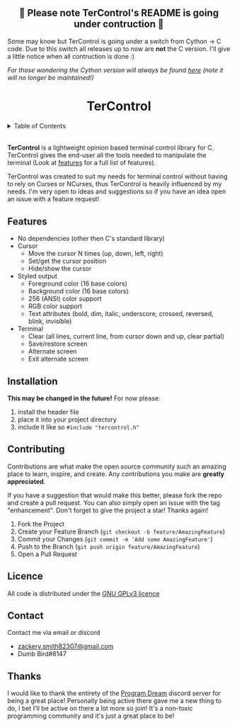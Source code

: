 <h2 align="center">🚧 Please note TerControl's README is going under contruction 🚧</h2>

Some may know but TerControl is going under a switch from Cython -> C code. Due to this switch all releases up to now are **not** the C version. I'll give a little notice when all contruction is done :) 

*For those wondering the Cython version will always be found [here](https://github.com/ZackeryRSmith/tercontrol/tree/Cython) (note it will no longer be maintained!)*



<h1 align="center">TerControl</h1>

<!-- TABLE OF CONTENTS -->
<details>
  <summary>Table of Contents</summary>
  <ol>
    <li><a href="#about-tercontrol">About TerControl</a></li>
    <li><a href="#features">Features</a></li>
    <li><a href="#installation">Installation</a></li>
    <!-- <li><a href="#build">Build</a></li> -->
    <li><a href="#contributing">Contributing</a></li>
    <li><a href="#license">License</a></li>
    <li><a href="#contact">Contact</a></li>
    <li><a href="#thanks">Thanks</a></lu>
  </ol>
</details>

  
<!--
Start of about
-->
###### <a name="about-tercontrol" />
**TerControl** is a lightweight opinion based terminal control library for C. TerControl gives the end-user all the tools needed to manipulate the terminal (Look at [features](#features) for a full list of features). 

TerControl was created to suit my needs for terminal control without having to rely on Curses or NCurses, thus TerControl is heavily influenced by my needs. I'm very open to ideas and suggestions so if you have an idea open an issue with a feature request! 
<!--
End of about
-->

<!--
Start of features
-->
## Features <a name="features" />

- No dependencies (other then C's standard library) <!-- - Terminfo support (Linux) -->
- Cursor
    - Move the cursor N times (up, down, left, right)
    - Set/get the cursor position
    - Hide/show the cursor
- Styled output 
    - Foreground color (16 base colors)
    - Background color (16 base colors)
    - 256 (ANSI) color support
    - RGB color support
    - Text attributes (bold, dim, italic, underscore, crossed, reversed, blink, invisible)
- Terminal 
    - Clear (all lines, current line, from cursor down and up, clear partial)
    <!-- - Get the terminal size -->
    - Save/restore screen
    - Alternate screen
    - Exit alternate screen
<!-- - Event
    - Input Events -->
<!--
End of features
-->

<!-- 
Start of installation
-->
## Installation <a name="installation" />
**This may be changed in the future!**
For now please:
1. install the header file
2. place it into your project directory
3. include it like so `#include "tercontrol.h"`
<!--
End of installation
-->

<!--
Start of build
-->
<!-- ## Build <a name="build" /> -->
<!--
End of build
-->

<!--
Start of contributing
-->
## Contributing <a name="contributing" />
Contributions are what make the open source community such an amazing place to learn, inspire, and create. Any contributions you make are **greatly appreciated**.

If you have a suggestion that would make this better, please fork the repo and create a pull request. You can also simply open an issue with the tag "enhancement".
Don't forget to give the project a star! Thanks again!

1. Fork the Project
2. Create your Feature Branch (`git checkout -b feature/AmazingFeature`)
3. Commit your Changes (`git commit -m 'Add some AmazingFeature'`)
4. Push to the Branch (`git push origin feature/AmazingFeature`)
5. Open a Pull Request
<!--
End of contributing
-->

<!--
Start of licence
-->
## Licence <a name="license" />
All code is distributed under the [GNU GPLv3 licence](https://github.com/ZackeryRSmith/tercontrol/blob/main/LICENSE)
<!--
End of licence
-->

<!--
Start of contact
-->
## Contact <a name="contact" />
Contact me via email or discord
- zackery.smith82307@gmail.com
- Dumb Bird#8147
<!--
End of contact
-->

<!--
Start of thanks
-->
## Thanks <a name="thanks">
I would like to thank the entirety of the [Program Dream](https://discord.gg/gfmaxgE) discord server for being a great place! Personally being active there gave me a new thing to do, I bet I'll be active on there a lot more so join! It's a non-toxic programming community and it's just a great place to be!
<!--
End of thanks
-->
